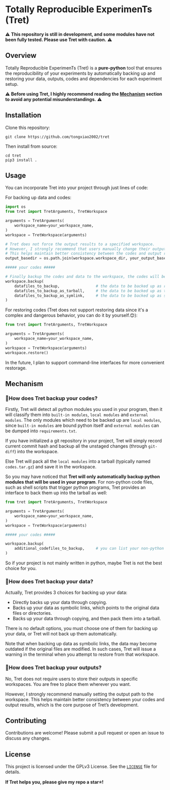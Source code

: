 # Totally Reproducible ExperimenTs (Tret)
⚠️ **This repository is still in development, and some modules have not been fully tested. Please use Tret with caution.** ⚠️

## Overview

Totally Reproducible ExperimenTs (Tret) is a **pure-python** tool that ensures the reproducibility of your experiments by automatically backing up and restoring your data, outputs, codes and dependencies for each experiment setup.

⚠️ **Before using Tret, I highly recommend reading the [Mechanism](#mechanism) section to avoid any potential misunderstandings.** ⚠️

## Installation

Clone this repository:

```shell
git clone https://github.com/tongxiao2002/tret
```

Then install from source:

```shell
cd tret
pip3 install .
```

## Usage

You can incorporate Tret into your project through just lines of code:

For backing up data and codes:

```python
import os
from tret import TretArguments, TretWorkspace

arguments = TretArguments(
    workspace_name=your_workspace_name,
)
workspace = TretWorkspace(arguments)

# Tret does not force the output results to a specified workspace.
# However, I strongly recommend that users manually change their output path to the workspace as shown below.
# This helps maintain better consistency between the codes and output results.
output_basedir = os.path.join(workspace.workspace_dir, your_output_basedir)

##### your codes #####

# Finally backup the codes and data to the workspace, the codes will be backed up automatically.
workspace.backup(
    datafiles_to_backup,                # the data to be backed up as regular files or directories.
    datafiles_to_backup_as_tarball,     # the data to be backed up as tarball, i.e., they well be compressed.
    datafiles_to_backup_as_symlink,     # the data to be backed up as symbolic links.
)
```

For restoring codes (Tret does not support restoring data since it's a complex and dangerous behavior, you can do it by yourself.😊):

```python
from tret import TretArguments, TretWorkspace

arguments = TretArguments(
    workspace_name=your_workspace_name,
)
workspace = TretWorkspace(arguments)
workspace.restore()
```

In the future, I plan to support command-line interfaces for more convenient restorage.

## Mechanism<a id="mechanism"></a>

### 🧐How does Tret backup your codes?
Firstly, Tret will detect all python modules you used in your program, then it will classify them into `built-in modules`, `local modules` and `external modules`. The only modules which need to be backed up are `local modules`, since `built-in modules` are bound python itself and `external modules` can be dumped into `requirements.txt`.

If you have initialized a git repository in your project, Tret will simply record current commit hash and backup all the unstaged changes (through `git-diff`) into the workspace.

Else Tret will pack all the `local modules` into a tarball (typically named `codes.tar.gz`) and save it in the workspace.

So you may have noticed that **Tret will only automatically backup python modules that will be used in your program**. For non-python code files, such as shell scripts that trigger python programs, Tret provides an interface to back them up into the tarball as well:

```python
from tret import TretArguments, TretWorkspace

arguments = TretArguments(
    workspace_name=your_workspace_name,
)
workspace = TretWorkspace(arguments)

##### your codes #####

workspace.backup(
    additional_codefiles_to_backup,     # you can list your non-python code files here for backing up
)
```

So if your project is not mainly written in python, maybe Tret is not the best choice for you.

### 🧐How does Tret backup your data?
Actually, Tret provides 3 choices for backing up your data:
- Directly backs up your data through copying.
- Backs up your data as symbolic links, which points to the original data files or directories.
- Backs up your data through copying, and then pack them into a tarball.

There is no default options, you must choose one of them for backing up your data, or Tret will not back up them automatically.

Note that when backing up data as symbolic links, the data may become outdated if the original files are modified. In such cases, Tret will issue a warning in the terminal when you attempt to restore from that workspace.

### 🧐How does Tret backup your outputs?
No, Tret does not require users to store their outputs in specific workspaces. You are free to place them wherever you want.

However, I strongly recommend manually setting the output path to the workspace. This helps maintain better consistency between your codes and output results, which is the core purpose of Tret’s development.

## Contributing

Contributions are welcome! Please submit a pull request or open an issue to discuss any changes.

## License

This project is licensed under the GPLv3 License. See the [`LICENSE`](./LICENSE) file for details.

**If Tret helps you, please give my repo a star⭐️!**
